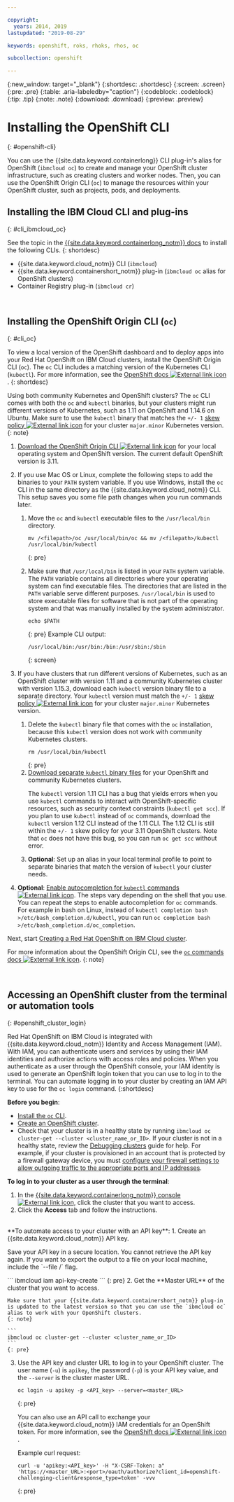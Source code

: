 ```yaml
---

copyright:
  years: 2014, 2019
lastupdated: "2019-08-29"

keywords: openshift, roks, rhoks, rhos, oc

subcollection: openshift

---
```


{:new_window: target="_blank"}
{:shortdesc: .shortdesc}
{:screen: .screen}
{:pre: .pre}
{:table: .aria-labeledby="caption"}
{:codeblock: .codeblock}
{:tip: .tip}
{:note: .note}
{:download: .download}
{:preview: .preview}



# Installing the OpenShift CLI
{: #openshift-cli}

You can use the {{site.data.keyword.containerlong}} CLI plug-in's alias for OpenShift (`ibmcloud oc`) to create and manage your OpenShift cluster infrastructure, such as creating clusters and worker nodes. Then, you can use the OpenShift Origin CLI (`oc`) to manage the resources within your OpenShift cluster, such as projects, pods, and deployments. 

## Installing the IBM Cloud CLI and plug-ins
{: #cli_ibmcloud_oc}

See the topic in the [{{site.data.keyword.containerlong_notm}} docs](/docs/containers?topic=containers-cs_cli_install#cs_cli_install_steps) to install the following CLIs.
{: shortdesc}

* {{site.data.keyword.cloud_notm}} CLI (`ibmcloud`)
* {{site.data.keyword.containershort_notm}} plug-in (`ibmcloud oc` alias for OpenShift clusters)
* Container Registry plug-in (`ibmcloud cr`)

<br />


## Installing the OpenShift Origin CLI (`oc`)
{: #cli_oc}

To view a local version of the OpenShift dashboard and to deploy apps into your Red Hat OpenShift on IBM Cloud clusters, install the OpenShift Origin CLI (`oc`). The `oc` CLI includes a matching version of the Kubernetes CLI (`kubectl`). For more information, see the [OpenShift docs ![External link icon](../icons/launch-glyph.svg "External link icon")](https://docs.openshift.com/container-platform/3.11/cli_reference/get_started_cli.html).
{: shortdesc}

Using both community Kubernetes and OpenShift clusters? The `oc` CLI comes with both the `oc` and `kubectl` binaries, but your clusters might run different versions of Kubernetes, such as 1.11 on OpenShift and 1.14.6 on Ubuntu. Make sure to use the `kubectl` binary that matches the `+/- 1` [skew policy ![External link icon](../icons/launch-glyph.svg "External link icon")](https://kubernetes.io/docs/setup/release/version-skew-policy/) for your cluster `major.minor` Kubernetes version.
{: note}

1.  [Download the OpenShift Origin CLI ![External link icon](../icons/launch-glyph.svg "External link icon")](https://www.okd.io/download.html) for your local operating system and OpenShift version. The current default OpenShift version is 3.11.

2.  If you use Mac OS or Linux, complete the following steps to add the binaries to your `PATH` system variable. If you use Windows, install the `oc` CLI in the same directory as the {{site.data.keyword.cloud_notm}} CLI. This setup saves you some file path changes when you run commands later.
    1.  Move the `oc` and `kubectl` executable files to the `/usr/local/bin` directory.
        ```
        mv /<filepath>/oc /usr/local/bin/oc && mv /<filepath>/kubectl /usr/local/bin/kubectl
        ```
        {: pre}

    2.  Make sure that `/usr/local/bin` is listed in your `PATH` system variable. The `PATH` variable contains all directories where your operating system can find executable files. The directories that are listed in the `PATH` variable serve different purposes. `/usr/local/bin` is used to store executable files for software that is not part of the operating system and that was manually installed by the system administrator.
        ```
        echo $PATH
        ```
        {: pre}
        Example CLI output:
        ```
        /usr/local/bin:/usr/bin:/bin:/usr/sbin:/sbin
        ```
        {: screen}
3.  If you have clusters that run different versions of Kubernetes, such as an OpenShift cluster with version 1.11 and a community Kubernetes cluster with version 1.15.3, download each `kubectl` version binary file to a separate directory. Your `kubectl` version must match the `+/- 1` [skew policy ![External link icon](../icons/launch-glyph.svg "External link icon")](https://kubernetes.io/docs/setup/release/version-skew-policy/) for your cluster `major.minor` Kubernetes version.
    1.  Delete the `kubectl` binary file that comes with the `oc` installation, because this `kubectl` version does not work with community Kubernetes clusters.
        ```
        rm /usr/local/bin/kubectl
        ```
        {: pre}
    2.  [Download separate `kubectl` binary files](/docs/containers?topic=containers-cs_cli_install#kubectl) for your OpenShift and community Kubernetes clusters.<p class="important">The `kubectl` version 1.11 CLI has a bug that yields errors when you use `kubectl` commands to interact with OpenShift-specific resources, such as security context constraints (`kubectl get scc`). If you plan to use `kubectl` instead of `oc` commands, download the `kubectl` version 1.12 CLI instead of the 1.11 CLI. The 1.12 CLI is still within the `+/- 1` skew policy for your 3.11 OpenShift clusters. Note that `oc` does not have this bug, so you can run `oc get scc` without error.</p>
    3.  **Optional**: Set up an alias in your local terminal profile to point to separate binaries that match the version of `kubectl` your cluster needs.
4.  **Optional**: [Enable autocompletion for `kubectl` commands ![External link icon](../icons/launch-glyph.svg "External link icon")](https://kubernetes.io/docs/tasks/tools/install-kubectl/#enabling-shell-autocompletion). The steps vary depending on the shell that you use. You can repeat the steps to enable autocompletion for `oc` commands. For example in bash on Linux, instead of `kubectl completion bash >/etc/bash_completion.d/kubectl`, you can run `oc completion bash >/etc/bash_completion.d/oc_completion`.

Next, start [Creating a Red Hat OpenShift on IBM Cloud cluster](/docs/openshift?topic=openshift-openshift_tutorial).

For more information about the OpenShift Origin CLI, see the [`oc` commands docs ![External link icon](../icons/launch-glyph.svg "External link icon")](https://docs.openshift.com/container-platform/3.11/cli_reference/basic_cli_operations.html).
{: note}


<br />


## Accessing an OpenShift cluster from the terminal or automation tools
{: #openshift_cluster_login}

Red Hat OpenShift on IBM Cloud is integrated with {{site.data.keyword.cloud_notm}} Identity and Access Management (IAM). With IAM, you can authenticate users and services by using their IAM identities and authorize actions with access roles and policies. When you authenticate as a user through the OpenShift console, your IAM identity is used to generate an OpenShift login token that you can use to log in to the terminal. You can automate logging in to your cluster by creating an IAM API key to use for the `oc login` command.
{:shortdesc}

**Before you begin**:
* [Install the `oc` CLI](#cli_oc).
* [Create an OpenShift cluster](/docs/openshift?topic=openshift-openshift-create-cluster).
* Check that your cluster is in a healthy state by running `ibmcloud oc cluster-get --cluster <cluster_name_or_ID>`. If your cluster is not in a healthy state, review the [Debugging clusters](/docs/containers?topic=containers-cs_troubleshoot) guide for help. For example, if your cluster is provisioned in an account that is protected by a firewall gateway device, you must [configure your firewall settings to allow outgoing traffic to the appropriate ports and IP addresses](/docs/openshift?topic=containers-firewall).

**To log in to your cluster as a user through the terminal**:
1.  In the [{{site.data.keyword.containerlong_notm}} console ![External link icon](../icons/launch-glyph.svg "External link icon")](https://cloud.ibm.com/kubernetes/clusters?platformType=openshift), click the cluster that you want to access.
2.  Click the **Access** tab and follow the instructions.

<br>
**To automate access to your cluster with an API key**:
1.  Create an {{site.data.keyword.cloud_notm}} API key.<p class="important">Save your API key in a secure location. You cannot retrieve the API key again. If you want to export the output to a file on your local machine, include the `--file <path>/<file_name>` flag.</p>
    ```
    ibmcloud iam api-key-create <name>
    ```
    {: pre}
2.  Get the **Master URL** of the cluster that you want to access. 
  
    Make sure that your {{site.data.keyword.containershort_notm}} plug-in is updated to the latest version so that you can use the `ibmcloud oc` alias to work with your OpenShift clusters. 
    {: note}
    
    ```
    ibmcloud oc cluster-get --cluster <cluster_name_or_ID>
    ```
    {: pre}
3.  Use the API key and cluster URL to log in to your OpenShift cluster. The user name (`-u`) is `apikey`, the password (`-p`) is your API key value, and the `--server` is the cluster master URL.
    ```
    oc login -u apikey -p <API_key> --server=<master_URL>
    ```
    {: pre}

    You can also use an API call to exchange your {{site.data.keyword.cloud_notm}} IAM credentials for an OpenShift token. For more information, see the [OpenShift docs ![External link icon](../icons/launch-glyph.svg "External link icon")](https://docs.openshift.com/container-platform/3.11/architecture/additional_concepts/authentication.html#obtaining-oauth-tokens).

    Example curl request:
    ```
    curl -u 'apikey:<API_key>' -H "X-CSRF-Token: a" 'https://<master_URL>:<port>/oauth/authorize?client_id=openshift-challenging-client&response_type=token' -vvv
    ```
    {: pre}


